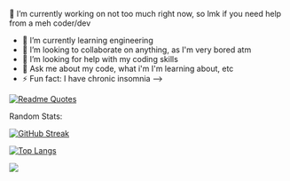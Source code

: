 
🔭 I’m currently working on not too much right now, so lmk if you need help from a meh coder/dev
- 🌱 I’m currently learning engineering
- 👯 I’m looking to collaborate on anything, as I'm very bored atm
- 🤔 I’m looking for help with my coding skills
- 💬 Ask me about my code, what i'm I'm learning about, etc
- ⚡ Fun fact: I have chronic insomnia
-->


[![Readme Quotes](https://quotes-github-readme.vercel.app/api?type=horizontal&theme=merko)](https://github.com/piyushsuthar/github-readme-quotes)




Random Stats: 


[![GitHub Streak](https://github-readme-streak-stats.herokuapp.com?user=plyght&theme=dark&hide_border=true)](https://git.io/streak-stats)


[![Top Langs](https://github-readme-stats.vercel.app/api/top-langs/?username=plyght&layout=compact&theme=vision-friendly-dark)](https://github.com/anuraghazra/github-readme-stats)


![](https://komarev.com/ghpvc/?username=plyght&color=grey)

